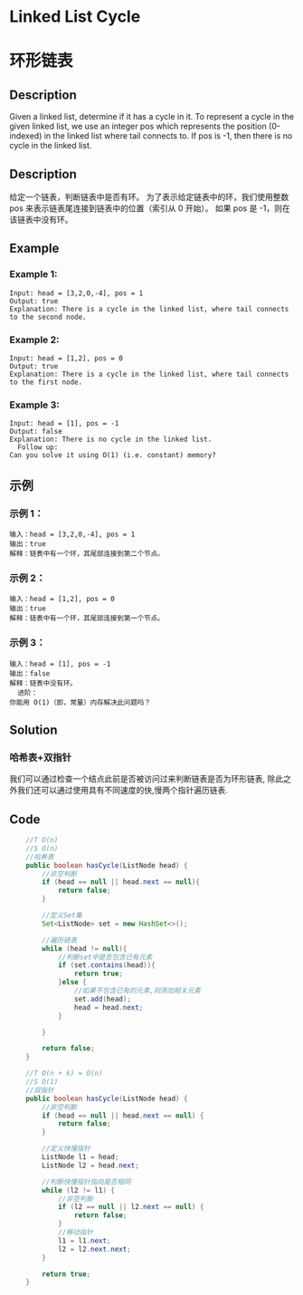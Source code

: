 # Linked List Cycle
# 环形链表

## Description
Given a linked list, determine if it has a cycle in it.
To represent a cycle in the given linked list, we use an integer pos which represents the position (0-indexed) in the linked list where tail connects to. If pos is -1, then there is no cycle in the linked list.

## Description
给定一个链表，判断链表中是否有环。
为了表示给定链表中的环，我们使用整数 pos 来表示链表尾连接到链表中的位置（索引从 0 开始）。 如果 pos 是 -1，则在该链表中没有环。

## Example
###  Example 1:
    Input: head = [3,2,0,-4], pos = 1
    Output: true
    Explanation: There is a cycle in the linked list, where tail connects to the second node.

### Example 2:
    Input: head = [1,2], pos = 0
    Output: true
    Explanation: There is a cycle in the linked list, where tail connects to the first node.

### Example 3:
    Input: head = [1], pos = -1
    Output: false
    Explanation: There is no cycle in the linked list.
      Follow up:
    Can you solve it using O(1) (i.e. constant) memory?

## 示例
### 示例 1：
    输入：head = [3,2,0,-4], pos = 1
    输出：true
    解释：链表中有一个环，其尾部连接到第二个节点。

### 示例 2：
    输入：head = [1,2], pos = 0
    输出：true
    解释：链表中有一个环，其尾部连接到第一个节点。

### 示例 3：
    输入：head = [1], pos = -1
    输出：false
    解释：链表中没有环。
      进阶：
    你能用 O(1)（即，常量）内存解决此问题吗？


## Solution
### 哈希表+双指针
我们可以通过检查一个结点此前是否被访问过来判断链表是否为环形链表, 除此之外我们还可以通过使用具有不同速度的快,慢两个指针遍历链表.


## Code 

```java
    //T O(n)
    //S O(n)
    //哈希表
    public boolean hasCycle(ListNode head) {
        //非空判断
        if (head == null || head.next == null){
            return false;
        }

        //定义Set集
        Set<ListNode> set = new HashSet<>();

        //遍历链表
        while (head != null){
            //判断set中是否包含已有元素
            if (set.contains(head)){
                return true;
            }else {
                //如果不包含已有的元素,则添加相关元素
                set.add(head);
                head = head.next;
            }

        }

        return false;
    }

    //T O(n + k) = O(n)
    //S O(1)
    //双指针
    public boolean hasCycle(ListNode head) {
        //非空判断
        if (head == null || head.next == null) {
            return false;
        }

        //定义快慢指针
        ListNode l1 = head;
        ListNode l2 = head.next;

        //判断快慢指针指向是否相同
        while (l2 != l1) {
            //非空判断
            if (l2 == null || l2.next == null) {
                return false;
            }
            //移动指针
            l1 = l1.next;
            l2 = l2.next.next;
        }

        return true;
    }
```
